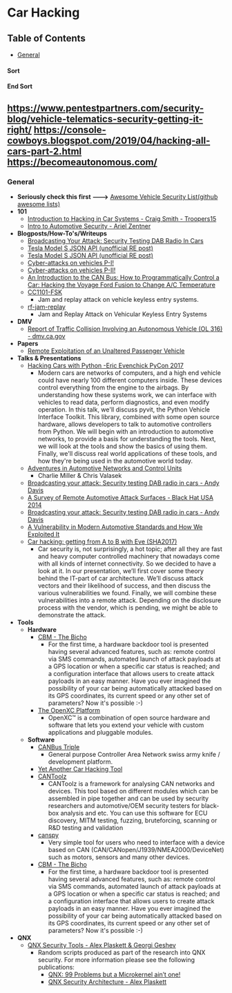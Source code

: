 # Car Hacking

## Table of Contents
- [General](#general)




#### Sort
#### End Sort

https://www.pentestpartners.com/security-blog/vehicle-telematics-security-getting-it-right/
https://console-cowboys.blogspot.com/2019/04/hacking-all-cars-part-2.html
https://becomeautonomous.com/
------------------
### <a name="general"></a> General
* **Seriously check this first --->** [Awesome Vehicle Security List(github awesome lists)](https://github.com/jaredthecoder/awesome-vehicle-security)
* **101**
	* [Introduction to Hacking in Car Systems - Craig Smith - Troopers15](https://www.youtube.com/watch?v=WHDkf6kpE58)
	* [Intro to Automotive Security - Ariel Zentner](https://www.youtube.com/watch?v=yAzqFhq06_E)
* **Blogposts/How-To's/Writeups**
	* [Broadcasting Your Attack: Security Testing DAB Radio In Cars](https://www.youtube.com/watch?v=ryNtz1nxmO4)
	* [Tesla Model S JSON API (unofficial RE post)](http://docs.timdorr.apiary.io/#reference/vehicles)
	* [Tesla Model S JSON API (unofficial RE post)](http://docs.timdorr.apiary.io/#reference/vehicles)
	* [Cyber-attacks on vehicles P-I!](http://dn5.ljuska.org/napadi-na-auto-sistem-1.html)
	* [Cyber-attacks on vehicles P-II!](http://dn5.ljuska.org/cyber-attacks-on-vehicles-2.html)
	* [An Introduction to the CAN Bus: How to Programmatically Control a Car: Hacking the Voyage Ford Fusion to Change A/C Temperature](https://news.voyage.auto/an-introduction-to-the-can-bus-how-to-programmatically-control-a-car-f1b18be4f377)
	* [CC1101-FSK](https://github.com/trishmapow/CC1101-FSK)
		* Jam and replay attack on vehicle keyless entry systems.
	* [rf-jam-replay](https://github.com/trishmapow/rf-jam-replay)
		* Jam and Replay Attack on Vehicular Keyless Entry Systems
* **DMV**
	* [Report of Traffic Collision Involving an Autonomous Vehicle (OL 316) - dmv.ca.gov](https://www.dmv.ca.gov/portal/dmv/detail/vr/autonomous/autonomousveh_ol316+)
* **Papers**
	* [Remote Exploitation of an  Unaltered Passenger Vehicle](http://illmatics.com/Remote%20Car%20Hacking.pdf)
* **Talks & Presentations**
	* [Hacking Cars with Python -Eric Evenchick PyCon 2017](https://www.youtube.com/watch?v=3bZNhMcv4Y8&app=desktop)
		* Modern cars are networks of computers, and a high end vehicle could have nearly 100 different computers inside. These devices control everything from the engine to the airbags. By understanding how these systems work, we can interface with vehicles to read data, perform diagnostics, and even modify operation.  In this talk, we'll discuss pyvit, the Python Vehicle Interface Toolkit. This library, combined with some open source hardware, allows developers to talk to automotive controllers from Python.  We will begin with an introduction to automotive networks, to provide a basis for understanding the tools. Next, we will look at the tools and show the basics of using them. Finally, we'll discuss real world applications of these tools, and how they're being used in the automotive world today.
	* [Adventures in Automotive Networks and Control Units](https://www.youtube.com/watch?v=MEYCU62yeYk&app=desktop)
		* Charlie Miller & Chris Valasek
	* [Broadcasting your attack: Security testing DAB radio in cars - Andy Davis](http://2015.ruxcon.org.au/assets/2015/slides/Broadcasting-your-attack-Security-testing-DAB-radio-in-cars.pdf)
	* [A Survey of Remote Automotive Attack Surfaces  - Black Hat USA 2014](https://www.youtube.com/watch?v=mNhFGJVq2HE)
	* [Broadcasting your attack: Security testing DAB radio in cars - Andy Davis](http://2015.ruxcon.org.au/assets/2015/slides/Broadcasting-your-attack-Security-testing-DAB-radio-in-cars.pdf)
	* [A Vulnerability in Modern Automotive Standards and How We Exploited It](https://documents.trendmicro.com/assets/A-Vulnerability-in-Modern-Automotive-Standards-and-How-We-Exploited-It.pdf)
	* [Car hacking: getting from A to B with Eve (SHA2017)](https://www.youtube.com/watch?v=l9760bzUN3E)
		* Car security is, not surprisingly, a hot topic; after all they are fast and heavy computer controlled machinery that nowadays come with all kinds of internet connectivity. So we decided to have a look at it. In our presentation, we’ll first cover some theory behind the IT-part of car architecture. We’ll discuss attack vectors and their likelihood of success, and then discuss the various vulnerabilities we found. Finally, we will combine these vulnerabilities into a remote attack. Depending on the disclosure process with the vendor, which is pending, we might be able to demonstrate the attack.
* **Tools**
	* **Hardware**
		* [CBM - The Bicho](https://github.com/UnaPibaGeek/CBM)
			* For the first time, a hardware backdoor tool is presented having several advanced features, such as: remote control via SMS commands, automated launch of attack payloads at a GPS location or when a specific car status is reached; and a configuration interface that allows users to create attack payloads in an easy manner. Have you ever imagined the possibility of your car being automatically attacked based on its GPS coordinates, its current speed or any other set of parameters? Now it's possible :-)
		* [The OpenXC Platform](http://openxcplatform.com/)
			* OpenXC™ is a combination of open source hardware and software that lets you extend your vehicle with custom applications and pluggable modules.
	* **Software**
		* [CANBus Triple](https://canb.us/)
			* General purpose Controller Area Network swiss army knife / development platform.
		* [Yet Another Car Hacking Tool](https://asintsov.blogspot.ro/2016/03/yet-another-car-hacking-tool.html?m=1)
		* [CANToolz](https://github.com/eik00d/CANToolz)
			* CANToolz is a framework for analysing CAN networks and devices. This tool based on different modules which can be assembled in pipe together and can be used by security researchers and automotive/OEM security testers for black-box analysis and etc. You can use this software for ECU discovery, MITM testing, fuzzing, bruteforcing, scanning or R&D testing and validation
		* [canspy](https://github.com/manux81/canspy)
			* Very simple tool for users who need to interface with a device based on CAN (CAN/CANopen/J1939/NMEA2000/DeviceNet) such as motors, sensors and many other devices.
		* [CBM - The Bicho](https://github.com/UnaPibaGeek/CBM)
			* For the first time, a hardware backdoor tool is presented having several advanced features, such as: remote control via SMS commands, automated launch of attack payloads at a GPS location or when a specific car status is reached; and a configuration interface that allows users to create attack payloads in an easy manner. Have you ever imagined the possibility of your car being automatically attacked based on its GPS coordinates, its current speed or any other set of parameters? Now it's possible :-)
* **QNX**
	* [QNX Security Tools - Alex Plaskett & Georgi Geshev](https://github.com/alexplaskett/QNXSecurity)
		* Random scripts produced as part of the research into QNX security. For more information please see the following publications:
			* [QNX: 99 Problems but a Microkernel ain’t one!](https://labs.mwrinfosecurity.com/assets/BlogFiles/mwri-qnx-troopers-99-problems-but-a-microkernel-aint-one.pdf)
			* [QNX Security Architecture - Alex Plaskett](https://labs.mwrinfosecurity.com/assets/BlogFiles/mwri-qnx-security-whitepaper-2016-03-14.pdf)


